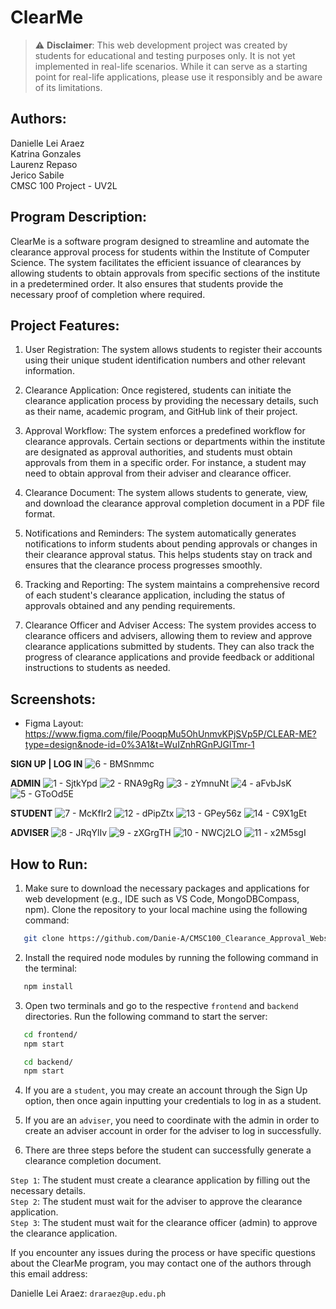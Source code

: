 # ClearMe

> :warning: **Disclaimer**: This web development project was created by students for educational and testing purposes only. It is not yet implemented in real-life scenarios. While it can serve as a starting point for real-life applications, please use it responsibly and be aware of its limitations.

## Authors:

Danielle Lei Araez  
Katrina Gonzales  
Laurenz Repaso  
Jerico Sabile  
CMSC 100 Project - UV2L

## Program Description:

ClearMe is a software program designed to streamline and automate the clearance approval process for students within the Institute of Computer Science. The system facilitates the efficient issuance of clearances by allowing students to obtain approvals from specific sections of the institute in a predetermined order. It also ensures that students provide the necessary proof of completion where required.

## Project Features:

1. User Registration: The system allows students to register their accounts using their unique student identification numbers and other relevant information.

2. Clearance Application: Once registered, students can initiate the clearance application process by providing the necessary details, such as their name, academic program, and GitHub link of their project.

3. Approval Workflow: The system enforces a predefined workflow for clearance approvals. Certain sections or departments within the institute are designated as approval authorities, and students must obtain approvals from them in a specific order. For instance, a student may need to obtain approval from their adviser and clearance officer.

4. Clearance Document: The system allows students to generate, view, and download the clearance approval completion document in a PDF file format.

5. Notifications and Reminders: The system automatically generates notifications to inform students about pending approvals or changes in their clearance approval status. This helps students stay on track and ensures that the clearance process progresses smoothly.

6. Tracking and Reporting: The system maintains a comprehensive record of each student's clearance application, including the status of approvals obtained and any pending requirements.

7. Clearance Officer and Adviser Access: The system provides access to clearance officers and advisers, allowing them to review and approve clearance applications submitted by students. They can also track the progress of clearance applications and provide feedback or additional instructions to students as needed.

## Screenshots:

- Figma Layout: https://www.figma.com/file/PooqpMu5OhUnmvKPjSVp5P/CLEAR-ME?type=design&node-id=0%3A1&t=WuIZnhRGnPJGlTmr-1

**SIGN UP | LOG IN**
![6 - BMSnmmc](https://github.com/CMSC100/project-araez_gonzales_repaso_sabile/assets/125255934/5d898572-142b-45f2-ae30-bd84ac43aa31)

**ADMIN**
![1 - SjtkYpd](https://github.com/CMSC100/project-araez_gonzales_repaso_sabile/assets/125255934/28029f63-a3ef-45df-b069-404b23b9fca7)
![2 - RNA9gRg](https://github.com/CMSC100/project-araez_gonzales_repaso_sabile/assets/125255934/5eb6c929-57d3-4c0b-b902-c46af6d49819)
![3 - zYmnuNt](https://github.com/CMSC100/project-araez_gonzales_repaso_sabile/assets/125255934/0814da99-888d-4bbe-b671-247a80130f85)
![4 - aFvbJsK](https://github.com/CMSC100/project-araez_gonzales_repaso_sabile/assets/125255934/86ef60f1-40b0-465d-931e-f60bd0708eca)
![5 - GToOd5E](https://github.com/CMSC100/project-araez_gonzales_repaso_sabile/assets/125255934/c6f4c024-d506-4400-aaff-bb461cd7e348)

**STUDENT**
![7 - McKfIr2](https://github.com/CMSC100/project-araez_gonzales_repaso_sabile/assets/125255934/54737f1b-3384-46ab-bdb1-25a448742bc8)
![12 - dPipZtx](https://github.com/CMSC100/project-araez_gonzales_repaso_sabile/assets/125255934/87cb3110-2457-4bfc-9756-7fd87c0f94f3)
![13 - GPey56z](https://github.com/CMSC100/project-araez_gonzales_repaso_sabile/assets/125255934/e575b68b-abe9-46c8-a243-3afd41e22df9)
![14 - C9X1gEt](https://github.com/CMSC100/project-araez_gonzales_repaso_sabile/assets/125255934/547002a5-5bc1-4991-9d7c-3a45bdc02225)

**ADVISER**
![8 - JRqYlIv](https://github.com/CMSC100/project-araez_gonzales_repaso_sabile/assets/125255934/2cb6bfef-14d8-4c71-a6e9-1bd04b4f7217)
![9 - zXGrgTH](https://github.com/CMSC100/project-araez_gonzales_repaso_sabile/assets/125255934/74653c1e-603e-4b64-a7a3-8adbf3979e27)
![10 - NWCj2LO](https://github.com/CMSC100/project-araez_gonzales_repaso_sabile/assets/125255934/054751bb-5c04-4e25-894c-0da6279e3f83)
![11 - x2M5sgI](https://github.com/CMSC100/project-araez_gonzales_repaso_sabile/assets/125255934/15b3f9c1-bc9a-4290-8a6e-e21477a2f6c5)

## How to Run:

1. Make sure to download the necessary packages and applications for web development (e.g., IDE such as VS Code, MongoDBCompass, npm). Clone the repository to your local machine using the following command:

```bash
   git clone https://github.com/Danie-A/CMSC100_Clearance_Approval_Website.git
```

2. Install the required node modules by running the following command in the terminal:

```bash
   npm install
```

3. Open two terminals and go to the respective `frontend` and `backend` directories. Run the following command to start the server:

```bash
   cd frontend/
   npm start
```

```bash
   cd backend/
   npm start
```

4. If you are a `student`, you may create an account through the Sign Up option, then once again inputting your credentials to log in as a student.

5. If you are an `adviser`, you need to coordinate with the admin in order to create an adviser account in order for the adviser to log in successfully.

6. There are three steps before the student can successfully generate a clearance completion document.

`Step 1`: The student must create a clearance application by filling out the necessary details.<br>
`Step 2`: The student must wait for the adviser to approve the clearance application.<br>
`Step 3`: The student must wait for the clearance officer (admin) to approve the clearance application.

If you encounter any issues during the process or have specific questions about the ClearMe program, you may contact one of the authors through this email address:

Danielle Lei Araez: `draraez@up.edu.ph`
